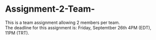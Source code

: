 # Assignment-2-Team-
This is a team assignment allowing 2 members per team.\
The deadline for this assignment is: Friday, Septemtber 26th 4PM (EDT), 11PM (TRT).
